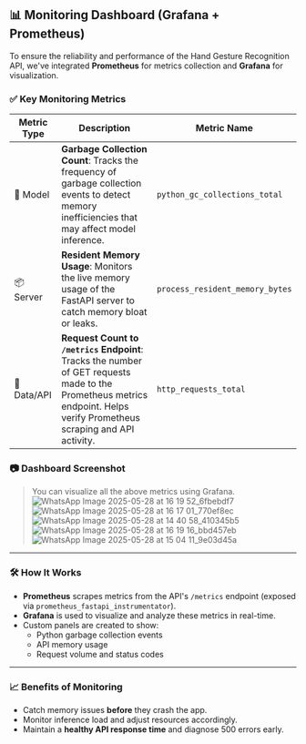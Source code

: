 ## 📊 Monitoring Dashboard (Grafana + Prometheus)

To ensure the reliability and performance of the Hand Gesture Recognition API, we've integrated **Prometheus** for metrics collection and **Grafana** for visualization.

### ✅ Key Monitoring Metrics

| Metric Type | Description | Metric Name |
|-------------|-------------|-------------|
| 🧠 Model     | **Garbage Collection Count**: Tracks the frequency of garbage collection events to detect memory inefficiencies that may affect model inference. | `python_gc_collections_total` |
| 📦 Server    | **Resident Memory Usage**: Monitors the live memory usage of the FastAPI server to catch memory bloat or leaks. | `process_resident_memory_bytes` |
| 🔁 Data/API  | **Request Count to `/metrics` Endpoint**: Tracks the number of GET requests made to the Prometheus metrics endpoint. Helps verify Prometheus scraping and API activity. | `http_requests_total` |

### 📷 Dashboard Screenshot

> You can visualize all the above metrics using Grafana.
![WhatsApp Image 2025-05-28 at 16 19 52_6fbebdf7](https://github.com/user-attachments/assets/c8a877c7-4d48-40d0-b1f2-761a8c29763b)
![WhatsApp Image 2025-05-28 at 16 17 01_770ef8ec](https://github.com/user-attachments/assets/0cd3ae5e-d89c-4bb7-ae2f-3a9aa6edfd04)
![WhatsApp Image 2025-05-28 at 14 40 58_410345b5](https://github.com/user-attachments/assets/4b2d14c8-1957-4578-a795-4d70bd6270aa)
![WhatsApp Image 2025-05-28 at 16 19 16_bbd457eb](https://github.com/user-attachments/assets/718c2d61-e260-4401-95a6-da11780f4009)
![WhatsApp Image 2025-05-28 at 15 04 11_9e03d45a](https://github.com/user-attachments/assets/053a516f-7a36-4fbe-951a-1c07b742a213)




---

### 🛠 How It Works

- **Prometheus** scrapes metrics from the API's `/metrics` endpoint (exposed via `prometheus_fastapi_instrumentator`).
- **Grafana** is used to visualize and analyze these metrics in real-time.
- Custom panels are created to show:
  - Python garbage collection events
  - API memory usage
  - Request volume and status codes

---

### 📈 Benefits of Monitoring

- Catch memory issues **before** they crash the app.
- Monitor inference load and adjust resources accordingly.
- Maintain a **healthy API response time** and diagnose 500 errors early.
